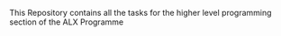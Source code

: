 This Repository contains all the tasks for the higher level programming section of the ALX Programme
